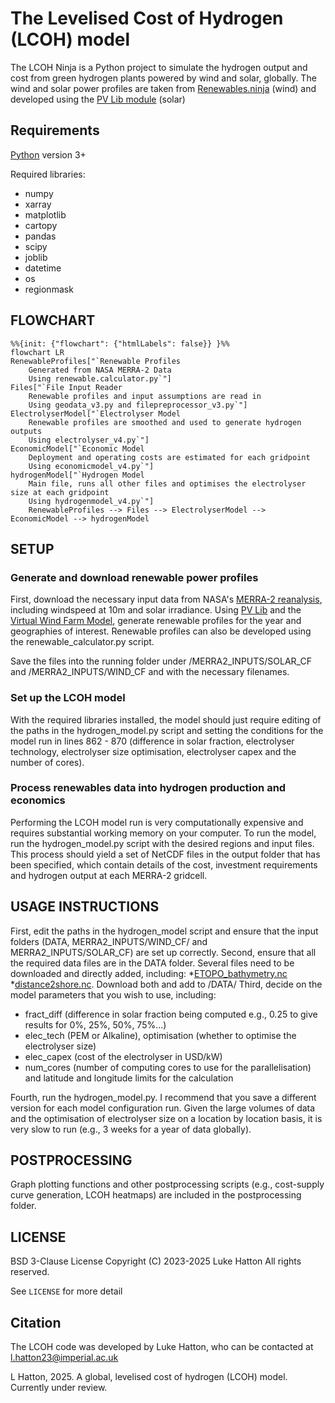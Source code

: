 # The Levelised Cost of Hydrogen (LCOH) model

The LCOH Ninja is a Python project to simulate the hydrogen output and cost from green hydrogen plants powered by wind and solar, globally. The wind and solar power profiles are taken from [Renewables.ninja](https://www.renewables.ninja/) (wind) and developed using the [PV Lib module](https://pvlib-python.readthedocs.io/en/stable/) (solar)


## Requirements

[Python](https://www.python.org/) version 3+


Required libraries:
 * numpy
 * xarray
 * matplotlib
 * cartopy
 * pandas
 * scipy
 * joblib
 * datetime
 * os
 * regionmask

## FLOWCHART

```mermaid
%%{init: {"flowchart": {"htmlLabels": false}} }%%
flowchart LR
RenewableProfiles["`Renewable Profiles
    Generated from NASA MERRA-2 Data
    Using renewable.calculator.py`"]
Files["`File Input Reader
    Renewable profiles and input assumptions are read in
    Using geodata_v3.py and filepreprocessor_v3.py`"]
ElectrolyserModel["`Electrolyser Model
    Renewable profiles are smoothed and used to generate hydrogen outputs
    Using electrolyser_v4.py`"]
EconomicModel["`Economic Model
    Deployment and operating costs are estimated for each gridpoint
    Using economicmodel_v4.py`"]
hydrogenModel["`Hydrogen Model
    Main file, runs all other files and optimises the electrolyser size at each gridpoint
    Using hydrogenmodel_v4.py`"]
    RenewableProfiles --> Files --> ElectrolyserModel --> EconomicModel --> hydrogenModel
```

## SETUP

### Generate and download renewable power profiles
First, download the necessary input data from NASA's [MERRA-2 reanalysis](https:///gmao.gsfc.nasa.gov/reanalysis/MERRA-2/), including windspeed at 10m and solar irradiance. Using [PV Lib](https://pvlib-python.readthedocs.io/en/stable/) and the [Virtual Wind Farm Model](https://github.com/renewables-ninja/vwf/tree/master), generate renewable profiles for the year and geographies of interest. Renewable profiles can also be developed using the renewable_calculator.py script.

Save the files into the running folder under /MERRA2_INPUTS/SOLAR_CF and /MERRA2_INPUTS/WIND_CF and with the necessary filenames.

### Set up the LCOH model
With the required libraries installed, the model should just require editing of the paths in the hydrogen_model.py script and setting the conditions for the model run in lines 862 - 870 (difference in solar fraction, electrolyser technology, electrolyser size optimisation, electrolyser capex and the number of cores).

### Process renewables data into hydrogen production and economics
Performing the LCOH model run is very computationally expensive and requires substantial working memory on your computer. To run the model, run the hydrogen_model.py script with the desired regions and input files. This process should yield a set of NetCDF files in the output folder that has been specified, which contain details of the cost, investment requirements and hydrogen output at each MERRA-2 gridcell.

## USAGE INSTRUCTIONS

First, edit the paths in the hydrogen_model script and ensure that the input folders (DATA, MERRA2_INPUTS/WIND_CF/ and MERRA2_INPUTS/SOLAR_CF) are set up correctly.
Second, ensure that all the required data files are in the DATA folder. Several files need to be downloaded and directly added, including: 
*[ETOPO_bathymetry.nc](https://www.ncei.noaa.gov/products/etopo-global-relief-model) 
*[distance2shore.nc](https://catalog.data.gov/dataset/distance-to-nearest-coastline-0-04-degree-grid). 
Download both and add to /DATA/
Third, decide on the model parameters that you wish to use, including: 
 * fract_diff (difference in solar fraction being computed e.g., 0.25 to give results for 0%, 25%, 50%, 75%...)
 * elec_tech (PEM or Alkaline), optimisation (whether to optimise the electrolyser size)
 * elec_capex (cost of the electrolyser in USD/kW)
 * num_cores (number of computing cores to use for the parallelisation) and latitude and longitude limits for the calculation

Fourth, run the hydrogen_model.py. I recommend that you save a different version for each model configuration run. Given the large volumes of data and the optimisation of electrolyser size on a location by location basis, it is very slow to run (e.g., 3 weeks for a year of data globally).

## POSTPROCESSING

Graph plotting functions and other postprocessing scripts (e.g., cost-supply curve generation, LCOH heatmaps) are included in the postprocessing folder. 


## LICENSE
BSD 3-Clause License
Copyright (C) 2023-2025  Luke Hatton
All rights reserved.

See `LICENSE` for more detail

## Citation

The LCOH code was developed by Luke Hatton, who can be contacted at l.hatton23@imperial.ac.uk

L Hatton, 2025.  A global, levelised cost of hydrogen (LCOH) model. Currently under review.

